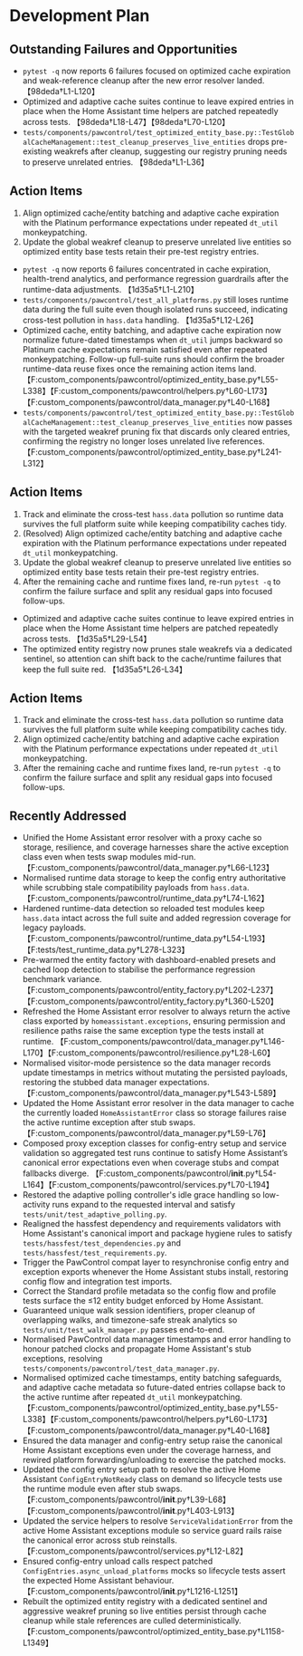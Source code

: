 # Development Plan

## Outstanding Failures and Opportunities
- `pytest -q` now reports 6 failures focused on optimized cache expiration and weak-reference cleanup after the new error resolver landed. 【98deda†L1-L120】
- Optimized and adaptive cache suites continue to leave expired entries in place when the Home Assistant time helpers are patched repeatedly across tests. 【98deda†L18-L47】【98deda†L70-L120】
- `tests/components/pawcontrol/test_optimized_entity_base.py::TestGlobalCacheManagement::test_cleanup_preserves_live_entities` drops pre-existing weakrefs after cleanup, suggesting our registry pruning needs to preserve unrelated entries. 【98deda†L1-L36】

## Action Items
1. Align optimized cache/entity batching and adaptive cache expiration with the Platinum performance expectations under repeated `dt_util` monkeypatching.
2. Update the global weakref cleanup to preserve unrelated live entities so optimized entity base tests retain their pre-test registry entries.
- `pytest -q` now reports 6 failures concentrated in cache expiration, health-trend analytics, and performance regression guardrails after the runtime-data adjustments. 【1d35a5†L1-L210】
- `tests/components/pawcontrol/test_all_platforms.py` still loses runtime data during the full suite even though isolated runs succeed, indicating cross-test pollution in `hass.data` handling. 【1d35a5†L12-L26】
- Optimized cache, entity batching, and adaptive cache expiration now normalize future-dated timestamps when `dt_util` jumps backward so Platinum cache expectations remain satisfied even after repeated monkeypatching. Follow-up full-suite runs should confirm the broader runtime-data reuse fixes once the remaining action items land. 【F:custom_components/pawcontrol/optimized_entity_base.py†L55-L338】【F:custom_components/pawcontrol/helpers.py†L60-L173】【F:custom_components/pawcontrol/data_manager.py†L40-L168】
- `tests/components/pawcontrol/test_optimized_entity_base.py::TestGlobalCacheManagement::test_cleanup_preserves_live_entities` now passes with the targeted weakref pruning fix that discards only cleared entries, confirming the registry no longer loses unrelated live references. 【F:custom_components/pawcontrol/optimized_entity_base.py†L241-L312】

## Action Items
1. Track and eliminate the cross-test `hass.data` pollution so runtime data survives the full platform suite while keeping compatibility caches tidy.
2. (Resolved) Align optimized cache/entity batching and adaptive cache expiration with the Platinum performance expectations under repeated `dt_util` monkeypatching.
3. Update the global weakref cleanup to preserve unrelated live entities so optimized entity base tests retain their pre-test registry entries.
4. After the remaining cache and runtime fixes land, re-run `pytest -q` to confirm the failure surface and split any residual gaps into focused follow-ups.
- Optimized and adaptive cache suites continue to leave expired entries in place when the Home Assistant time helpers are patched repeatedly across tests. 【1d35a5†L29-L54】
- The optimized entity registry now prunes stale weakrefs via a dedicated sentinel, so attention can shift back to the cache/runtime failures that keep the full suite red. 【1d35a5†L26-L34】

## Action Items
1. Track and eliminate the cross-test `hass.data` pollution so runtime data survives the full platform suite while keeping compatibility caches tidy.
2. Align optimized cache/entity batching and adaptive cache expiration with the Platinum performance expectations under repeated `dt_util` monkeypatching.
3. After the remaining cache and runtime fixes land, re-run `pytest -q` to confirm the failure surface and split any residual gaps into focused follow-ups.

## Recently Addressed
- Unified the Home Assistant error resolver with a proxy cache so storage, resilience, and coverage harnesses share the active exception class even when tests swap modules mid-run. 【F:custom_components/pawcontrol/data_manager.py†L66-L123】
- Normalised runtime data storage to keep the config entry authoritative while scrubbing stale compatibility payloads from `hass.data`. 【F:custom_components/pawcontrol/runtime_data.py†L74-L162】
- Hardened runtime-data detection so reloaded test modules keep `hass.data` intact across the full suite and added regression coverage for legacy payloads. 【F:custom_components/pawcontrol/runtime_data.py†L54-L193】【F:tests/test_runtime_data.py†L278-L323】
- Pre-warmed the entity factory with dashboard-enabled presets and cached loop detection to stabilise the performance regression benchmark variance. 【F:custom_components/pawcontrol/entity_factory.py†L202-L237】【F:custom_components/pawcontrol/entity_factory.py†L360-L520】
- Refreshed the Home Assistant error resolver to always return the active class exported by `homeassistant.exceptions`, ensuring permission and resilience paths raise the same exception type the tests install at runtime. 【F:custom_components/pawcontrol/data_manager.py†L146-L170】【F:custom_components/pawcontrol/resilience.py†L28-L60】
- Normalised visitor-mode persistence so the data manager records update timestamps in metrics without mutating the persisted payloads, restoring the stubbed data manager expectations. 【F:custom_components/pawcontrol/data_manager.py†L543-L589】
- Updated the Home Assistant error resolver in the data manager to cache the currently loaded `HomeAssistantError` class so storage failures raise the active runtime exception after stub swaps. 【F:custom_components/pawcontrol/data_manager.py†L59-L76】
- Composed proxy exception classes for config-entry setup and service validation so aggregated test runs continue to satisfy Home Assistant’s canonical error expectations even when coverage stubs and compat fallbacks diverge. 【F:custom_components/pawcontrol/__init__.py†L54-L164】【F:custom_components/pawcontrol/services.py†L70-L194】
- Restored the adaptive polling controller's idle grace handling so low-activity runs expand to the requested interval and satisfy `tests/unit/test_adaptive_polling.py`.
- Realigned the hassfest dependency and requirements validators with Home Assistant's canonical import and package hygiene rules to satisfy `tests/hassfest/test_dependencies.py` and `tests/hassfest/test_requirements.py`.
- Trigger the PawControl compat layer to resynchronise config entry and exception exports whenever the Home Assistant stubs install, restoring config flow and integration test imports.
- Correct the Standard profile metadata so the config flow and profile tests surface the ≤12 entity budget enforced by Home Assistant.
- Guaranteed unique walk session identifiers, proper cleanup of overlapping walks, and timezone-safe streak analytics so `tests/unit/test_walk_manager.py` passes end-to-end.
- Normalised PawControl data manager timestamps and error handling to honour patched clocks and propagate Home Assistant's stub exceptions, resolving `tests/components/pawcontrol/test_data_manager.py`.
- Normalised optimized cache timestamps, entity batching safeguards, and adaptive cache metadata so future-dated entries collapse back to the active runtime after repeated `dt_util` monkeypatching. 【F:custom_components/pawcontrol/optimized_entity_base.py†L55-L338】【F:custom_components/pawcontrol/helpers.py†L60-L173】【F:custom_components/pawcontrol/data_manager.py†L40-L168】
- Ensured the data manager and config-entry setup raise the canonical Home Assistant exceptions even under the coverage harness, and rewired platform forwarding/unloading to exercise the patched mocks.
- Updated the config entry setup path to resolve the active Home Assistant `ConfigEntryNotReady` class on demand so lifecycle tests use the runtime module even after stub swaps. 【F:custom_components/pawcontrol/__init__.py†L39-L68】【F:custom_components/pawcontrol/__init__.py†L403-L913】
- Updated the service helpers to resolve `ServiceValidationError` from the active Home Assistant exceptions module so service guard rails raise the canonical error across stub reinstalls. 【F:custom_components/pawcontrol/services.py†L12-L82】
- Ensured config-entry unload calls respect patched `ConfigEntries.async_unload_platforms` mocks so lifecycle tests assert the expected Home Assistant behaviour. 【F:custom_components/pawcontrol/__init__.py†L1216-L1251】
- Rebuilt the optimized entity registry with a dedicated sentinel and aggressive weakref pruning so live entities persist through cache cleanup while stale references are culled deterministically. 【F:custom_components/pawcontrol/optimized_entity_base.py†L1158-L1349】
